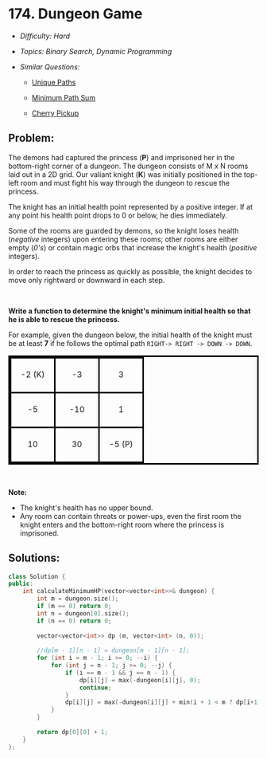 # 174. Dungeon Game

* *Difficulty: Hard*

* *Topics: Binary Search, Dynamic Programming*

* *Similar Questions:*

  * [Unique Paths](unique-paths.md)

  * [Minimum Path Sum](minimum-path-sum.md)

  * [Cherry Pickup](cherry-pickup.md)

## Problem:

<style type="text/css">table.dungeon, .dungeon th, .dungeon td {
  border:3px solid black;
}

 .dungeon th, .dungeon td {
    text-align: center;
    height: 70px;
    width: 70px;
}
</style>
<p>The demons had captured the princess (<strong>P</strong>) and imprisoned her in the bottom-right corner of a dungeon. The dungeon consists of M x N rooms laid out in a 2D grid. Our valiant knight (<strong>K</strong>) was initially positioned in the top-left room and must fight his way through the dungeon to rescue the princess.</p>

<p>The knight has an initial health point represented by a positive integer. If at any point his health point drops to 0 or below, he dies immediately.</p>

<p>Some of the rooms are guarded by demons, so the knight loses health (<em>negative</em> integers) upon entering these rooms; other rooms are either empty (<em>0&#39;s</em>) or contain magic orbs that increase the knight&#39;s health (<em>positive</em> integers).</p>

<p>In order to reach the princess as quickly as possible, the knight decides to move only rightward or downward in each step.</p>

<p>&nbsp;</p>

<p><strong>Write a function to determine the knight&#39;s minimum initial health so that he is able to rescue the princess.</strong></p>

<p>For example, given the dungeon below, the initial health of the knight must be at least <strong>7</strong> if he follows the optimal path <code>RIGHT-&gt; RIGHT -&gt; DOWN -&gt; DOWN</code>.</p>

<table class="dungeon">
	<tbody>
		<tr>
			<td>-2 (K)</td>
			<td>-3</td>
			<td>3</td>
		</tr>
		<tr>
			<td>-5</td>
			<td>-10</td>
			<td>1</td>
		</tr>
		<tr>
			<td>10</td>
			<td>30</td>
			<td>-5 (P)</td>
		</tr>
	</tbody>
</table>

<p>&nbsp;</p>

<p><strong>Note:</strong></p>

<ul>
	<li>The knight&#39;s health has no upper bound.</li>
	<li>Any room can contain threats or power-ups, even the first room the knight enters and the bottom-right room where the princess is imprisoned.</li>
</ul>

## Solutions:

```c++
class Solution {
public:
    int calculateMinimumHP(vector<vector<int>>& dungeon) {
        int m = dungeon.size();
        if (m == 0) return 0;
        int n = dungeon[0].size();
        if (n == 0) return 0;
        
        vector<vector<int>> dp (m, vector<int> (n, 0));
        
        //dp[m - 1][n - 1] = dungeon[m - 1][n - 1];
        for (int i = m - 1; i >= 0; --i) {
            for (int j = n - 1; j >= 0; --j) {
                if (i == m - 1 && j == n - 1) {
                    dp[i][j] = max(-dungeon[i][j], 0);
                    continue;
                }
                dp[i][j] = max(-dungeon[i][j] + min(i + 1 < m ? dp[i+1][j] : INT_MAX, j + 1 < n ? dp[i][j+1] : INT_MAX), 0);
            }
        }
        
        return dp[0][0] + 1;
    }
};
```
